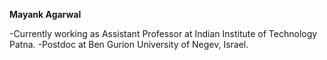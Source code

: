 **Mayank Agarwal**

-Currently working as Assistant Professor at Indian Institute of Technology Patna.
-Postdoc at Ben Gurion University of Negev, Israel.
